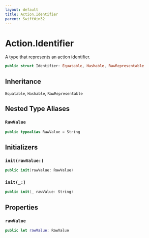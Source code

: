 ```yaml
---
layout: default
title: Action.Identifier
parent: SwiftWin32
---
```

# Action.Identifier

A type that represents an action identifier.

``` swift
public struct Identifier: Equatable, Hashable, RawRepresentable 
```

## Inheritance

`Equatable`, `Hashable`, `RawRepresentable`

## Nested Type Aliases

### `RawValue`

``` swift
public typealias RawValue = String
```

## Initializers

### `init(rawValue:)`

``` swift
public init(rawValue: RawValue) 
```

### `init(_:)`

``` swift
public init(_ rawValue: String) 
```

## Properties

### `rawValue`

``` swift
public let rawValue: RawValue
```
